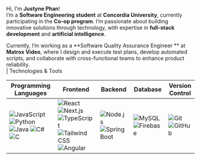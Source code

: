 Hi, I'm **Justyne Phan**!  
I’m a **Software Engineering student** at **Concordia University**, currently participating in the **Co-op program**. I’m passionate about building innovative solutions through technology, with expertise in **full-stack development** and **artificial intelligence**.  

Currently, I’m working as a **Software Quality Assurance Engineer ** at **Matrox Video**, where I design and execute test plans, develop automated scripts, and collaborate with cross-functional teams to enhance product reliability.  
                                                                                                                                            |
Technologies & Tools

| **Programming Languages** | **Frontend**                              | **Backend**                             | **Database**                      | **Version Control**           |
|----------------------------|------------------------------------------|-----------------------------------------|----------------------------------|--------------------------------|
| ![JavaScript](https://img.shields.io/badge/-JavaScript-F7DF1E?style=flat&logo=javascript&logoColor=black) ![Python](https://img.shields.io/badge/-Python-3776AB?style=flat&logo=python&logoColor=white) ![Java](https://img.shields.io/badge/-Java-007396?style=flat&logo=java&logoColor=white) ![C#](https://img.shields.io/badge/-C%23-239120?style=flat&logo=c-sharp&logoColor=white) ![C](https://img.shields.io/badge/-C-A8B9CC?style=flat&logo=c&logoColor=black) | ![React](https://img.shields.io/badge/-React-61DAFB?style=flat&logo=react&logoColor=black) ![Next.js](https://img.shields.io/badge/-Next.js-000000?style=flat&logo=nextdotjs&logoColor=white) ![TypeScript](https://img.shields.io/badge/-TypeScript-3178C6?style=flat&logo=typescript&logoColor=white) ![Tailwind CSS](https://img.shields.io/badge/-Tailwind%20CSS-06B6D4?style=flat&logo=tailwindcss&logoColor=white) ![Angular](https://img.shields.io/badge/-Angular-DD0031?style=flat&logo=angular&logoColor=white) | ![Node.js](https://img.shields.io/badge/-Node.js-339933?style=flat&logo=node.js&logoColor=white) ![Spring Boot](https://img.shields.io/badge/-Spring%20Boot-6DB33F?style=flat&logo=springboot&logoColor=white) | ![MySQL](https://img.shields.io/badge/-MySQL-4479A1?style=flat&logo=mysql&logoColor=white) ![Firebase](https://img.shields.io/badge/-Firebase-FFCA28?style=flat&logo=firebase&logoColor=black) | ![Git](https://img.shields.io/badge/-Git-F05032?style=flat&logo=git&logoColor=white) ![GitHub](https://img.shields.io/badge/-GitHub-181717?style=flat&logo=github&logoColor=white) |

